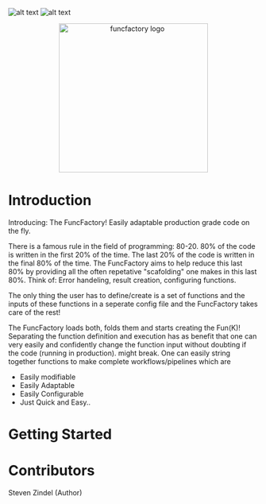 ![alt text](../media/images/factory_transparant_v1.png?raw=true)
![alt text](../media/images/factory.png?raw=true)
<p align="center"><img src="../media/images/factory.png" alt="funcfactory logo" width="300" /></p>

# Introduction
Introducing: The FuncFactory! Easily adaptable production grade code on the fly.

There is a famous rule in the field of programming: 80-20. 80% of the code is written in the first 20% of the time. The last 20% of the code is written in the final 80% of the time.
The FuncFactory aims to help reduce this last 80% by providing all the often repetative "scafolding" one makes in this last 80%. Think of: Error handeling, result creation, configuring functions.

The only thing the user has to define/create is a set of functions and the inputs of these functions in a seperate config file and the FuncFactory takes care of the rest!

The FuncFactory loads both, folds them and starts creating the Fun(K)! Separating the function definition and execution 
has as benefit that one can very easily and confidently change the function input without doubting if the code (running in production).
might break. One can easily string together functions to make complete workflows/pipelines which are
- Easily modifiable
- Easily Adaptable
- Easily Configurable
- Just Quick and Easy..

# Getting Started

# Contributors
Steven Zindel (Author)